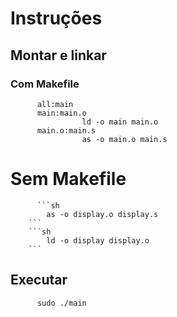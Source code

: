 # Instruções


## Montar e linkar

### Com Makefile

          all:main
          main:main.o
                    ld -o main main.o
          main.o:main.s
                    as -o main.o main.s

          
# Sem Makefile
          ```sh
            as -o display.o display.s
        ```
        ```sh
            ld -o display display.o
        ```

## Executar
          sudo ./main

